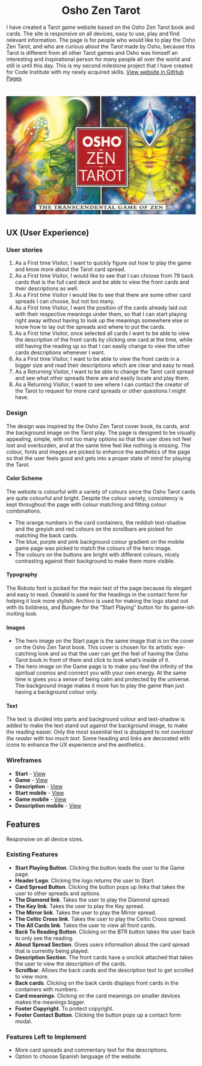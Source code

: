 <h1 align="center"> Osho Zen Tarot </h1>

I have created a Tarot game website based on the Osho Zen Tarot book and cards. The site is responsive on all devices, easy to use, play 
and find relevant information. The page is for people who would like to play the Osho Zen Tarot, and who are curious about the Tarot 
made by Osho, because this Tarot is different from all other Tarot games and Osho was himself an interesting and inspirational person 
for many people all over the world and still is until this day. 
This is my second milestone project that I have created for Code Institute with my newly acquired skills. 
<a href="https://danikrs.github.io/interactive-frontend/" target="_blank">View website in GitHub Pages</a>

<h1 align="center">
  <a href="https://danikrs.github.io/interactive-frontend/" target="_blank"><img src="assets/images/cover.jpg"/></a>
</h1>


## UX (User Experience)

### User stories

1.	As a First time Visitor, I want to quickly figure out how to play the game and know more about the Tarot card spread.
2.	As a First time Visitor, I would like to see that I can choose from 79 back cards that is the full card deck and 
be able to view the front cards and their descriptions as well. 
3.	As a First time Visitor I would like to see that there are some other card spreads I can choose, but not too many.  
4.	As a First time Visitor, I want the position of the cards already laid out with their respective meanings under 
them, so that I can start playing right away without having to look up the meanings somewhere else or know how to lay 
out the spreads and where to put the cards.
5.	As a First time Visitor, once selected all cards I want to be able to view the description of the front cards 
by clicking one card at the time, while still having the reading up so that I can easily change to view the other cards 
descriptions whenever I want.
6.	As a First time Visitor, I want to be able to view the front cards in a bigger size and read their descriptions
 which are clear and easy to read.
7. As a Returning Visitor, I want to be able to change the Tarot card spread and see what other spreads 
there are and easily locate and play them.
8. As a Returning Visitor, I want to see where I can contact the creator of the Tarot to request for more card spreads or other
 questions I might have. 

### Design
The design was inspired by the Osho Zen Tarot cover book, its cards, and the background image on the Tarot play. The page 
is designed to be visually appealing, simple, with not too many options so that the user does not feel lost and overburden,
and at the same time feel like nothing is missing. The colour, fonts and images are picked to enhance the aesthetics of 
the page so that the user feels good and gets into a proper state of mind for playing the Tarot. 

#### Color Scheme
The website is colourful with a variety of colours since the Osho Tarot cards are quite colourful and bright. 
Despite the colour variety, consistency is kept throughout the page with colour matching and fitting colour combinations.  
- The orange numbers in the card containers, the reddish text-shadow and the greyish and red colours on the scrollbars 
are picked for matching the back cards. 
- The blue, purple and pink background colour gradient on the mobile game page was picked to match the colours of the hero image.  
- The colours on the buttons are bright with different colours, nicely contrasting against their background to make them more visible.  

#### Typography
The Roboto font is picked for the main text of the page because its elegant and easy to read. Oswald is used for the 
headings in the contact form for helping it look more stylish. Archivo is used for making the logo stand out with 
its boldness, and Bungee for the “Start Playing” button for its game-ish inviting look.

#### Images 
- The hero image on the Start page is the same image that is on the cover on the Osho Zen Tarot book. This cover 
is chosen for its artistic eye-catching look and so that the user can get the feel of having the Osho Tarot book in 
front of them and click to look what’s inside of it.  
- The hero image on the Game page is to make you feel the infinity of the spiritual cosmos and connect you with your 
own energy. At the same time is gives you a sense of being calm and protected by the universe. The background image makes 
it more fun to play the game than just having a background colour only.  

#### Text   
The text is divided into parts and background colour and text-shadow is added to make the text 
stand out against the background image, to make the reading easier. Only the most essential text is displayed to 
*not overload the reader with too much text*. Some heading and links are decorated with icons to enhance the UX experience and the aesthetics.   

### Wireframes 
- **Start** - <a href="https://drive.google.com/file/d/1k0I2ZeovWSQJJXrD4Jkze871-ASz7XSz/view?usp=sharing" target="_blank">View</a>
- **Game** - <a href="https://drive.google.com/file/d/1VH7dzRLSU-08ZlM-yWVqkkP94aD2612p/view?usp=sharing" target="_blank">View</a>
- **Description** - <a href="https://drive.google.com/file/d/10wW3pjLs_ZgLmq6108cjdqXhhQNwXvr2/view?usp=sharing" target="_blank">View</a>
- **Start mobile** - <a href="https://drive.google.com/file/d/13Ln69NBA_P7FEFuMZJX5bLSUBzHvy-df/view?usp=sharing" target="_blank">View</a>
- **Game mobile** - <a href="https://drive.google.com/file/d/1BbypV1P8wJCFLCeFBD53DSB-ie-5D_5b/view?usp=sharing" target="_blank">View</a>
- **Description mobile** - <a href="https://drive.google.com/file/d/1xQMbyVIl4wlu9jf-PsnI-nH0LMGGOSnf/view?usp=sharing" target="_blank">View</a>
  

## Features
Responsive on all device sizes.

### Existing Features
- **Start Playing Button**. Clicking the button leads the user to the Game page.
- **Header Logo**. Clicking the logo returns the user to Start.
- **Card Spread Button**. Clicking the button pops up links that takes the user to other spreads and options.
- **The Diamond link**. Takes the user to play the Diamond spread. 
- **The Key link**. Takes the user to play the Key spread. 
- **The Mirror link**. Takes the user to play the Mirror spread. 
- **The Celtic Cross link**. Takes the user to play the Celtic Cross spread. 
- **The All Cards link**. Takes the user to view all front cards. 
- **Back To Reading Button**. Clicking on the BTR button takes the user back to only see the reading. 
- **About Spread Section**. Gives users information about the card spread that is currently being played.
- **Description Section**. The front cards have a onclick attached that takes the user to view the description of the cards. 
- **Scrollbar**. Allows the back cards and the description text to get scrolled to view more. 
- **Back cards**. Clicking on the back cards displays front cards in the containers with numbers.
- **Card meanings**. Clicking on the card meanings on smaller devices makes the meanings bigger.  
- **Footer Copyright**. To protect copyright.
- **Footer Contact Button**. Clicking the button pops up a contact form modal.

### Features Left to Implement
-  More card spreads and commentary text for the descriptions.
- Option to choose Spanish language of the website.



